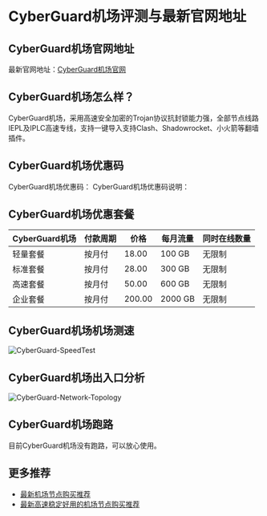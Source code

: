 # CyberGuard机场评测与最新官网地址

## CyberGuard机场官网地址
最新官网地址：[CyberGuard机场官网](https://jd123.affxc.com/cyberguard/)

## CyberGuard机场怎么样？
CyberGuard机场，采用高速安全加密的Trojan协议抗封锁能力强，全部节点线路IEPL及IPLC高速专线，支持一键导入支持Clash、Shadowrocket、小火箭等翻墙插件。

## CyberGuard机场优惠码
CyberGuard机场优惠码：
CyberGuard机场优惠码说明：

## CyberGuard机场优惠套餐

| CyberGuard机场 | 付款周期 | 价格     | 每月流量    | 同时在线数量 |
|--------------|------|--------|---------|--------|
| 轻量套餐         | 按月付  | 18.00  | 100 GB  | 无限制    |
| 标准套餐         | 按月付  | 28.00  | 300 GB  | 无限制    |
| 高速套餐         | 按月付  | 50.00  | 600 GB  | 无限制    |
| 企业套餐         | 按月付  | 200.00 | 2000 GB | 无限制    |

## CyberGuard机场机场测速

![CyberGuard-SpeedTest](https://github.com/user-attachments/assets/f3801864-544b-457b-a22c-dc20a312313d)


## CyberGuard机场出入口分析

![CyberGuard-Network-Topology](https://github.com/user-attachments/assets/03a3708d-750d-40a6-bb42-a791828c70fb)


## CyberGuard机场跑路
目前CyberGuard机场没有跑路，可以放心使用。

## 更多推荐
 - [最新机场节点购买推荐](https://github.com/jiedian123com)
 - [最新高速稳定好用的机场节点购买推荐](https://www.jiedian123.com/?utm_source=github&utm_medium=jiedian123com-details)
